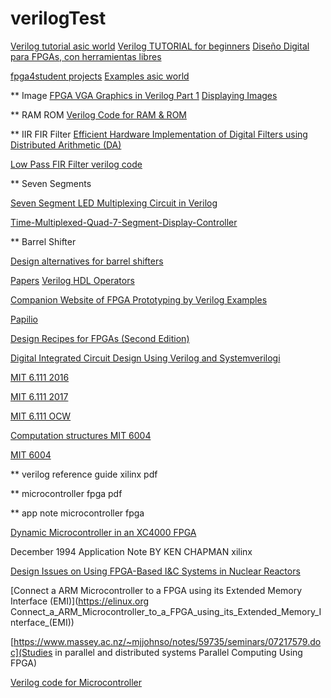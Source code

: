 # verilogTest


[Verilog tutorial asic world](http://www.asic-world.com/verilog/veritut.html)
[Verilog TUTORIAL for beginners](http://referencedesigner.com/tutorials/verilog/verilog_01.php)
[Diseño Digital para FPGAs, con herramientas libres](https://github.com/Obijuan/open-fpga-verilog-tutorial/wiki)

[fpga4student projects](http://www.fpga4student.com/)
[Examples asic world](http://www.asic-world.com/examples/verilog/index.html)

** Image
[FPGA VGA Graphics in Verilog Part 1](https://timetoexplore.net/blog/arty-fpga-vga-verilog-01)
[Displaying Images](http://web.mit.edu/6.111/www/f2017/tools/image_rom.pdf)

** RAM ROM
[Verilog Code for RAM & ROM](http://vlsiworld-asic.blogspot.com.ar/2012/02/verilog-code-for-ram-rom.html)


** IIR FIR Filter
[Efficient Hardware Implementation of Digital Filters using Distributed Arithmetic (DA)](https://pdfs.semanticscholar.org/1697/d3ca0fede1d5c36d5a58d2fccd5ed5e5c250.pdf)

[Low Pass FIR Filter verilog code](http://www.rfwireless-world.com/source-code/VERILOG/Low-pass-FIR-filter-verilog-code.html)



** Seven Segments

[Seven Segment LED Multiplexing Circuit in Verilog](http://simplefpga.blogspot.com.ar/2012/07/seven-segment-led-multiplexing-circuit.html)

[Time-Multiplexed-Quad-7-Segment-Display-Controller](https://github.com/kavinr/Time-Multiplexed-Quad-7-Segment-Display-Controller)


** Barrel Shifter

[Design alternatives for barrel shifters](https://www.princeton.edu/~rblee/ELE572Papers/Fall04Readings/Shifter_Schulte.pdf)


[Papers](http://www.sunburst-design.com/papers/)
[Verilog HDL Operators](https://www.utdallas.edu/~akshay.sridharan/index_files/Page5212.htm)

[Companion Website of FPGA Prototyping by Verilog Examples](http://academic.csuohio.edu/chu_p/rtl/fpga_vlog.html)


[Papilio](http://papilio.cc/index.php?n=Papilio.Papilio)


[Design Recipes for FPGAs (Second Edition)](https://www.sciencedirect.com/science/article/pii/B978008097129209992X)


[Digital Integrated Circuit Design Using Verilog and Systemverilogi](https://www.sciencedirect.com/science/book/9780124080591)


[MIT 6.111 2016](http://web.mit.edu/6.111/www/f2016/handouts/)

[MIT 6.111 2017](http://web.mit.edu/6.111/www/f2017/handouts/)

[MIT 6.111 OCW](http://ocw.mit.edu/courses/electrical-engineering-and-computer-science/6-111-introductory-digital-systems-laboratory-spring-2006/index.htm)

[Computation structures MIT 6004](http://computationstructures.org/)

[MIT 6004](https://6004.csail.mit.edu/)

** verilog reference guide xilinx pdf

** microcontroller fpga pdf


** app note microcontroller fpga

[Dynamic Microcontroller in an XC4000 FPGA](http://web.engr.oregonstate.edu/~sllu/fpga/microcnt.pdf)

December 1994 Application Note BY KEN CHAPMAN xilinx

[Design Issues on Using FPGA-Based I&C Systems in Nuclear Reactors](http://www.iaea.org/inis/collection/NCLCollectionStore/_Public/47/017/47017717.pdf)

[Connect a ARM Microcontroller to a FPGA using its Extended Memory Interface (EMI)](https://elinux.org Connect_a_ARM_Microcontroller_to_a_FPGA_using_its_Extended_Memory_Interface_(EMI))


[https://www.massey.ac.nz/~mjjohnso/notes/59735/seminars/07217579.doc](Studies in parallel and distributed systems Parallel Computing Using FPGA)


[Verilog code for Microcontroller](http://www.fpga4student.com/2016/11/verilog-hdl-implementation-of-micro.html)
